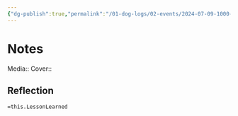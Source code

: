 ```yaml
---
{"dg-publish":true,"permalink":"/01-dog-logs/02-events/2024-07-09-1000-kibeth/","tags":["DogTraining/Session","#Doggos/Activity"],"noteIcon":"","created":"2024-07-09T13:01:26.501-03:00","updated":"2024-08-11T16:33:07.790-03:00"}
---
```


# Notes
Media:: 
Cover:: 


## Reflection
`=this.LessonLearned`
